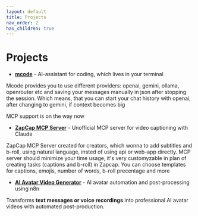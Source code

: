```yaml
---
layout: default
title: Projects
nav_order: 2
has_children: true
---
```


# Projects
- **[mcode](mcode.md)** - AI-assistant for coding, which lives in your terminal

Mcode provides you to use different providers: openai, gemini, ollama, openrouter etc and saving your messages manually in json after stopping the session. Which means, that you can start your chat history with openai, after changing to gemini, if context becomes big

MCP support is on the way now


- **[ZapCap MCP Server](zap_cap_mcp.md)** - Unofficial MCP server for video captioning with Claude

ZapCap MCP Server created for creators, which wonna to add subtitles and b-roll, using natural language, insted of using api or web-app directly.
MCP server should minimize your time usage, it's very customyzable in plan of creating tasks (captions and b-roll) in Zapcap. You can choose templates for captions, emojis, number of words, b-roll precentage and more

- **[AI Avatar Video Generator](projects/ai_avatar_gen.md)** - AI avatar automation and post-processing using n8n

Transforms **text messages or voice recordings** into professional AI avatar videos with automated post-production.